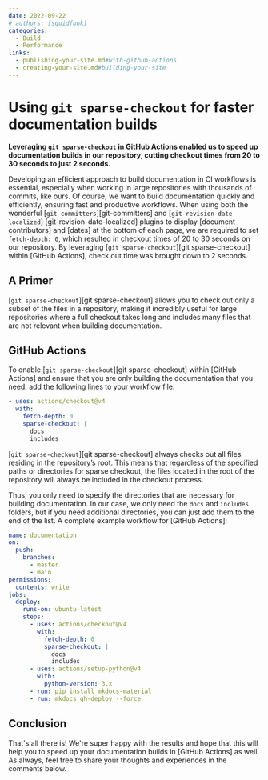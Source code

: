 ```yaml
---
date: 2022-09-22
# authors: [squidfunk]
categories:
  - Build
  - Performance
links:
  - publishing-your-site.md#with-github-actions
  - creating-your-site.md#building-your-site
---
```


# Using `git sparse-checkout` for faster documentation builds

__Leveraging `git sparse-checkout` in GitHub Actions enabled us to speed up
documentation builds in our repository, cutting checkout times from 20 to 30
seconds to just 2 seconds.__

Developing an efficient approach to build documentation in CI workflows is
essential, especially when working in large repositories with thousands of
commits, like ours. Of course, we want to build documentation quickly and
efficiently, ensuring fast and productive workflows. When using both the
wonderful [`git-committers`][git-committers] and [`git-revision-date-localized`]
[git-revision-date-localized] plugins to display [document contributors] and
[dates] at the bottom of each page, we are required to set `fetch-depth: 0`,
which resulted in checkout times of 20 to 30 seconds on our repository. By
leveraging [`git sparse-checkout`][git sparse-checkout] within [GitHub Actions],
check out time was brought down to 2 seconds.

  <!-- [git sparse-checkout]: https://git-scm.com/docs/git-sparse-checkout
  [GitHub Actions]: ../../publishing-your-site.md#with-github-actions
  [git-revision-date-localized]: https://github.com/timvink/mkdocs-git-revision-date-localized-plugin
  [git-committers]: https://github.com/ojacques/mkdocs-git-committers-plugin-2
  [document contributors]: ../../setup/adding-a-git-repository.md#document-contributors
  [dates]: ../../setup/adding-a-git-repository.md#document-dates -->

<!-- more -->

## A Primer

[`git sparse-checkout`][git sparse-checkout] allows you to check out only a
subset of the files in a repository, making it incredibly useful for large
repositories where a full checkout takes long and includes many files that are
not relevant when building documentation.

## GitHub Actions

To enable [`git sparse-checkout`][git sparse-checkout] within [GitHub Actions]
and ensure that you are only building the documentation that you need, add the
following lines to your workflow file:

``` yaml
- uses: actions/checkout@v4
  with:
    fetch-depth: 0
    sparse-checkout: |
      docs
      includes
```

[`git sparse-checkout`][git sparse-checkout] always checks out all files
residing in the repository’s root. This means that regardless of the specified
paths or directories for sparse checkout, the files located in the root of the
repository will always be included in the checkout process.

Thus, you only need to specify the directories that are necessary for building
documentation. In our case, we only need the `docs` and `includes` folders,
but if you need additional directories, you can just add them to the end of the
list. A complete example workflow for [GitHub Actions]:

``` yaml hl_lines="13-18"
name: documentation
on:
  push:
    branches:
      - master
      - main
permissions:
  contents: write
jobs:
  deploy:
    runs-on: ubuntu-latest
    steps:
      - uses: actions/checkout@v4
        with:
          fetch-depth: 0
          sparse-checkout: |
            docs
            includes
      - uses: actions/setup-python@v4
        with:
          python-version: 3.x
      - run: pip install mkdocs-material
      - run: mkdocs gh-deploy --force
```

## Conclusion

That's all there is! We're super happy with the results and hope that this will
help you to speed up your documentation builds in [GitHub Actions] as well. As
always, feel free to share your thoughts and experiences in the comments below.
